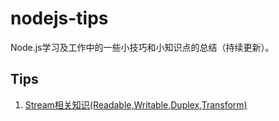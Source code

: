 # nodejs-tips
Node.js学习及工作中的一些小技巧和小知识点的总结（持续更新）。

## Tips

1. [Stream相关知识(Readable,Writable,Duplex,Transform)](https://github.com/MedusaLeee/nodejs-tips/tree/master/src/stream)
